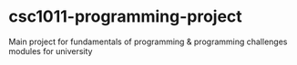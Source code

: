 # csc1011-programming-project
Main project for fundamentals of programming &amp; programming challenges modules for university  
